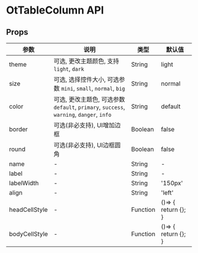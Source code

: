 # OtTableColumn API

## Props

| 参数 | 说明 | 类型 | 默认值 |
| --- | --- | --- | --- |
| theme | 可选, 更改主题颜色, 支持 `light`, `dark` | String | light |
| size | 可选, 选择控件大小, 可选参数 `mini`, `small`, `normal`, `big` | String | normal |
| color | 可选, 更改主题色, 可选参数 `default`, `primary`, `success`, `warning`, `danger`, `info` | String | default |
| border | 可选(非必支持), UI增加边框 | Boolean | false |
| round | 可选(非必支持), UI边框圆角 | Boolean | false |
| name | - | String | - |
| label | - | String | - |
| labelWidth | - | String | '150px' |
| align | - | String | 'left' |
| headCellStyle | - | Function | ()=> {   return {}; } |
| bodyCellStyle | - | Function | ()=> {   return {}; } |

